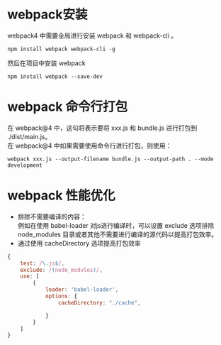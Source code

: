 # webpack安装
webpack4 中需要全局进行安装 webpack 和 webpack-cli 。  
```shell
npm install webpack webpack-cli -g
```
然后在项目中安装 webpack  
```shell
npm install webpack --save-dev
```

# webpack 命令行打包
在 webpack@4 中，这句将表示要将 xxx.js 和 bundle.js 进行打包到 ./dist/main.js。  
在 webpack@4 中如果需要使用命令行进行打包，则使用：
```shell
webpack xxx.js --output-filename bundle.js --output-path . --mode development
```
# webpack 性能优化
- 排除不需要编译的内容：  
例如在使用 babel-loader 对js进行编译时，可以设置 exclude 选项排除 node_modules 目录或者其他不需要进行编译的源代码以提高打包效率。
- 通过使用 cacheDirectory 选项提高打包效率
```javascript
{
    test: /\.js$/,
    exclude: /(node_modules)/,
    use: [
        {
            loader: 'babel-loader',
            options: {
                cacheDirectory: "./cache",

            }
        }
    ]
}
```
